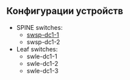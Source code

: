## Конфигурации устройств
- SPINE switches:
  - [swsp-dc1-1](swsp-dc1-01-config.txt)
  - swsp-dc1-2
- Leaf switches:
  - swle-dc1-1
  - swle-dc1-2
  - swle-dc1-3
